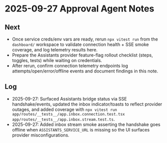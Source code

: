 # 2025-09-27 Approval Agent Notes

## Next
- Once service creds/env vars are ready, rerun `npx vitest run` from the `dashboard/` workspace to validate connection health + SSE smoke coverage, and log telemetry results here.
- Prepare the Assistants provider feature-flag rollout checklist (steps, toggles, tests) while waiting on credentials.
- After rerun, confirm connection telemetry endpoints log attempts/open/error/offline events and document findings in this note.

## Log
- 2025-09-27: Surfaced Assistants bridge status via SSE handshake/events, updated the inbox indicator/toasts to reflect provider outages, and added coverage with `npx vitest run app/routes/__tests__/app.inbox.connection.test.tsx app/routes/__tests__/app.inbox.stream.test.ts`.
- 2025-09-27: Added inbox stream smoke asserting the handshake goes offline when `ASSISTANTS_SERVICE_URL` is missing so the UI surfaces provider misconfigurations.
